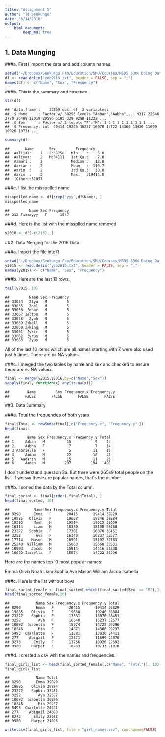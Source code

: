 ```yaml
---
title: "Assignment 5"
author: "TQ Senkungu"
date: "6/14/2018"
output:
    html_document:
        keep_md: true
---
```




## 1. Data Munging

###a. First I import the data and add column names.

```r
setwd("~/Dropbox/Senkungu Fam/Education/SMU/Courses/MSDS 6306 Doing Data Science/GitHub Repo/smu-msds-homework/6306-homework/unit05")
df <- read.delim("yob2016.txt", header = FALSE, sep = ";")
names(df) <- c("Name", "Sex", "Frequency")
```
###b. This is the summary and structure

```r
str(df)
```

```
## 'data.frame':	32869 obs. of  3 variables:
##  $ Name     : Factor w/ 30295 levels "Aaban","Aabha",..: 9317 22546 3770 26409 12019 20596 6185 339 9298 11222 ...
##  $ Sex      : Factor w/ 2 levels "F","M": 1 1 1 1 1 1 1 1 1 1 ...
##  $ Frequency: int  19414 19246 16237 16070 14722 14366 13030 11699 10926 10733 ...
```

```r
summary(df)
```

```
##       Name       Sex         Frequency      
##  Aalijah:    2   F:18758   Min.   :    5.0  
##  Aaliyan:    2   M:14111   1st Qu.:    7.0  
##  Aamari :    2             Median :   12.0  
##  Aarian :    2             Mean   :  110.7  
##  Aarin  :    2             3rd Qu.:   30.0  
##  Aaris  :    2             Max.   :19414.0  
##  (Other):32857
```
###c. I list the misspelled name

```r
misspelled_name <- df[grep("yyy",df$Name), ]
misspelled_name
```

```
##         Name Sex Frequency
## 212 Fionayyy   F      1547
```
###d. Here is the list with the missplled name removed

```r
y2016 <- df[-c(216), ]
```

##2. Data Merging for the 2016 Data

###a. Import the file into R

```r
setwd("~/Dropbox/Senkungu Fam/Education/SMU/Courses/MSDS 6306 Doing Data Science/GitHub Repo/smu-msds-homework/6306-homework/unit05")
y2015 <- read.delim("yob2015.txt", header = FALSE, sep = ",")
names(y2015) <- c("Name", "Sex", "Frequency")
```

###b. Here are the last 10 rows.

```r
tail(y2015, 10)
```

```
##         Name Sex Frequency
## 33054   Ziyu   M         5
## 33055   Zoel   M         5
## 33056  Zohar   M         5
## 33057 Zolton   M         5
## 33058   Zyah   M         5
## 33059 Zykell   M         5
## 33060 Zyking   M         5
## 33061  Zykir   M         5
## 33062  Zyrus   M         5
## 33063   Zyus   M         5
```
All of the last 10 items which are all names starting with Z were also used just 5 times. There are no NA values.

###c. I merged the two tables by name and sex and checked to ensure there are no NA values.

```r
final <- merge(y2015,y2016,by=c("Name","Sex"))
sapply(final, function(x) any(is.na(x)))
```

```
##        Name         Sex Frequency.x Frequency.y 
##       FALSE       FALSE       FALSE       FALSE
```


##3. Data Summary

###a. Total the frequencies of both years

```r
final$Total <- rowSums(final[,c("Frequency.x", "Frequency.y")])
head(final)
```

```
##        Name Sex Frequency.x Frequency.y Total
## 1     Aaban   M          15           9    24
## 2     Aabha   F           7           7    14
## 3 Aabriella   F           5          11    16
## 4     Aadam   M          22          18    40
## 5   Aadarsh   M          15          11    26
## 6     Aaden   M         297         194   491
```

I don't understand question 3a. But there were 26549 total people on the list. If we say these are popular names, that's the number.

###b. I sorted the data by the Total column.

```r
final_sorted <- final[order(-final$Total), ]
head(final_sorted, 10)
```

```
##           Name Sex Frequency.x Frequency.y Total
## 8290      Emma   F       20415       19414 39829
## 19885   Olivia   F       19638       19246 38884
## 19593     Noah   M       19594       19015 38609
## 16114     Liam   M       18330       18138 36468
## 23272   Sophia   F       17381       16070 33451
## 3252       Ava   F       16340       16237 32577
## 17714    Mason   M       16591       15192 31783
## 25240  William   M       15863       15668 31531
## 10993    Jacob   M       15914       14416 30330
## 10682 Isabella   F       15574       14722 30296
```
Here are the names top 10 most popular names:

Emma
Olivia
Noah
Liam
Sophia
Ava
Mason
William
Jacob
Isabella

###c. Here is the list without boys

```r
final_sorted_female <- final_sorted[-which(final_sorted$Sex  == "M"),]
head(final_sorted_female,10)
```

```
##            Name Sex Frequency.x Frequency.y Total
## 8290       Emma   F       20415       19414 39829
## 19885    Olivia   F       19638       19246 38884
## 23272    Sophia   F       17381       16070 33451
## 3252        Ava   F       16340       16237 32577
## 10682  Isabella   F       15574       14722 30296
## 18246       Mia   F       14871       14366 29237
## 5493  Charlotte   F       11381       13030 24411
## 277     Abigail   F       12371       11699 24070
## 8273      Emily   F       11766       10926 22692
## 9980     Harper   F       10283       10733 21016
```

###d. I created a csv with the names and frequencies.


```r
final_girls_list <- head(final_sorted_female[,c("Name", "Total")], 10)
final_girls_list
```

```
##            Name Total
## 8290       Emma 39829
## 19885    Olivia 38884
## 23272    Sophia 33451
## 3252        Ava 32577
## 10682  Isabella 30296
## 18246       Mia 29237
## 5493  Charlotte 24411
## 277     Abigail 24070
## 8273      Emily 22692
## 9980     Harper 21016
```

```r
write.csv(final_girls_list, file = "girl_names.csv", row.names=FALSE)
```
